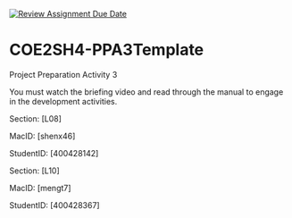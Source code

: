 [![Review Assignment Due Date](https://classroom.github.com/assets/deadline-readme-button-24ddc0f5d75046c5622901739e7c5dd533143b0c8e959d652212380cedb1ea36.svg)](https://classroom.github.com/a/gUachAgg)
# COE2SH4-PPA3Template
Project Preparation Activity 3

You must watch the briefing video and read through the manual to engage in the development activities.

Section: [L08]

MacID: [shenx46]

StudentID: [400428142]

Section: [L10]

MacID: [mengt7]

StudentID: [400428367]
